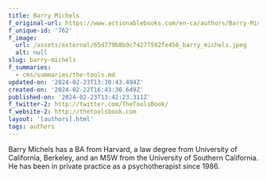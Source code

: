 ```yaml
---
title: Barry Michels
f_original-url: https://www.actionablebooks.com/en-ca/authors/Barry-Michels/
f_unique-id: '762'
f_image:
  url: /assets/external/65d779b8b9c74277592fe456_barry_michels.jpeg
  alt: null
slug: barry-michels
f_summaries:
  - cms/summaries/the-tools.md
updated-on: '2024-02-23T13:30:43.494Z'
created-on: '2024-02-22T16:43:36.649Z'
published-on: '2024-02-23T13:42:23.311Z'
f_twitter-2: http://twitter.com/TheToolsBook/
f_website-2: http://thetoolsbook.com
layout: '[authors].html'
tags: authors
---
```


Barry Michels has a BA from Harvard, a law degree from University of California, Berkeley, and an MSW from the University of Southern California. He has been in private practice as a psychotherapist since 1986.
